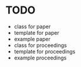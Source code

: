 # TODO
- class for paper
- template for paper
- example paper
- class for proceedings
- template for proceedings
- example proceedings
